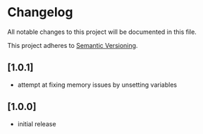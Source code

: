 # Changelog

All notable changes to this project will be documented in this file.

This project adheres to [Semantic Versioning](http://semver.org/).

## [1.0.1]

* attempt at fixing memory issues by unsetting variables

## [1.0.0]

* initial release
